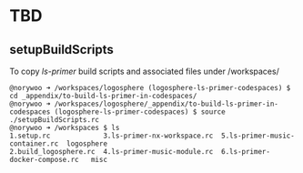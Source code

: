 # TBD

## setupBuildScripts
To copy *ls-primer* build scripts and associated files under /workspaces/

```
@norywoo ➜ /workspaces/logosphere (logosphere-ls-primer-codespaces) $ cd _appendix/to-build-ls-primer-in-codespaces/ 
@norywoo ➜ /workspaces/logosphere/_appendix/to-build-ls-primer-in-codespaces (logosphere-ls-primer-codespaces) $ source ./setupBuildScripts.rc 
@norywoo ➜ /workspaces $ ls
1.setup.rc             3.ls-primer-nx-workspace.rc  5.ls-primer-music-container.rc  logosphere
2.build_logosphere.rc  4.ls-primer-music-module.rc  6.ls-primer-docker-compose.rc   misc
```

